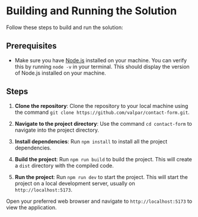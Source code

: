 # Building and Running the Solution

Follow these steps to build and run the solution:

## Prerequisites

- Make sure you have [Node.js](https://nodejs.org/) installed on your machine. You can verify this by running `node -v` in your terminal. This should display the version of Node.js installed on your machine.

## Steps

1. **Clone the repository**: Clone the repository to your local machine using the command `git clone https://github.com/valpar/contact-form.git`.

2. **Navigate to the project directory**: Use the command `cd contact-form` to navigate into the project directory.

3. **Install dependencies**: Run `npm install` to install all the project dependencies.

4. **Build the project**: Run `npm run build` to build the project. This will create a `dist` directory with the compiled code.

5. **Run the project**: Run `npm run dev` to start the project. This will start the project on a local development server, usually on `http://localhost:5173`.

Open your preferred web browser and navigate to `http://localhost:5173` to view the application.
